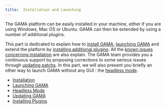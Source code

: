 ```yaml
---
title:  Installation and Launching
---
```



The GAMA platform can be easily installed in your machine, either if you are using Windows, Mac OS or Ubuntu. GAMA can then be extended by using a number of additional plugins.

This part is dedicated to explain how to [install GAMA](Installation), [launching GAMA](Launching) and extend the platform by [installing additional plugins](InstallingPlugins). All the [known issues concerning installation](Troubleshooting) are also explain. The GAMA team provides you a continuous support by proposing corrections to some serious issues through [updating patchs](Updating). In this part, we will also present you briefly an other way to launch GAMA without any GUI : the [headless mode](RunningHeadless).

* [Installation](Installation)
* [Launching GAMA](Launching)
* [Headless Mode](RunningHeadless)
* [Updating GAMA](Updating)
* [Installing Plugins](InstallingPlugins)
